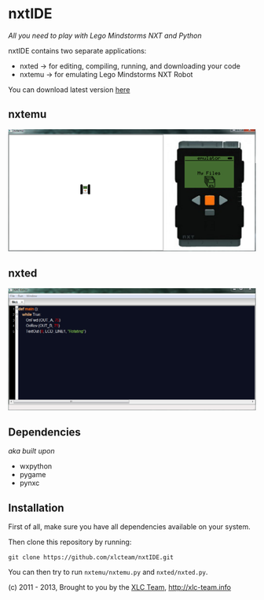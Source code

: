 nxtIDE
======

*All you need to play with Lego Mindstorms NXT and Python*


nxtIDE contains two separate applications:

* nxted  -> for editing, compiling, running, and downloading your code
* nxtemu -> for emulating Lego Mindstorms NXT Robot


You can download latest version [here](https://github.com/xlcteam/nxtIDE/downloads)

nxtemu
------
![screenshot](https://github.com/xlcteam/nxtIDE/raw/master/nxtemu/screen/emuscreen.png)

nxted
-----
![screenshot](https://github.com/xlcteam/nxtIDE/raw/master/nxted/screen/edscreen.png)

Dependencies
------------

*aka built upon*

- wxpython
- pygame
- pynxc

Installation
------------

First of all, make sure you have all dependencies available on your system.

Then clone this repository by running:

    git clone https://github.com/xlcteam/nxtIDE.git


You can then try to run `nxtemu/nxtemu.py` and `nxted/nxted.py`.


(c) 2011 - 2013, Brought to you by the [XLC Team](https://github.com/xlcteam), http://xlc-team.info
